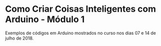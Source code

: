 # Como Criar Coisas Inteligentes com Arduino - Módulo 1

Exemplos de códigos em Arduino mostrados no curso nos dias 07 e 14 de julho de 2018.